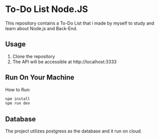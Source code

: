 # To-Do List Node.JS 
This repository contains a To-Do List that i made by myself to study and learn about Node.js and Back-End.

## Usage

1. Clone the repository
2. The API will be accessible at http://localhost:3333

## Run On Your Machine
How to Run:

```markdown
npm install
npm run dev
```

## Database
The project utilizes postgress as the database and it run on cloud. 
